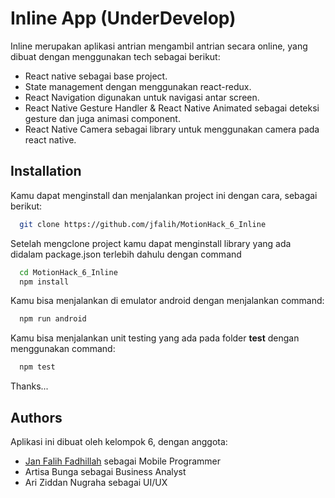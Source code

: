 
# Inline App (UnderDevelop)

Inline merupakan aplikasi antrian mengambil antrian secara online, yang dibuat dengan menggunakan tech sebagai berikut:

- React native sebagai base project.
- State management dengan menggunakan react-redux.
- React Navigation digunakan untuk navigasi antar screen.
- React Native Gesture Handler & React Native Animated sebagai deteksi gesture dan juga animasi component.
- React Native Camera sebagai library untuk menggunakan camera pada react native.

## Installation

Kamu dapat menginstall dan menjalankan project ini dengan cara, sebagai berikut:

```bash
  git clone https://github.com/jfalih/MotionHack_6_Inline
```

Setelah mengclone project kamu dapat menginstall library yang ada didalam package.json terlebih dahulu dengan command

```bash
  cd MotionHack_6_Inline
  npm install
```

Kamu bisa menjalankan di emulator android dengan menjalankan command:

```bash
  npm run android
```

Kamu bisa menjalankan unit testing yang ada pada folder __test__ dengan menggunakan command:

```bash
  npm test
```

Thanks...

## Authors

Aplikasi ini dibuat oleh kelompok 6, dengan anggota:
- [Jan Falih Fadhillah](https://www.github.com/jfalih) sebagai Mobile Programmer
- Artisa Bunga sebagai Business Analyst
- Ari Ziddan Nugraha sebagai UI/UX
